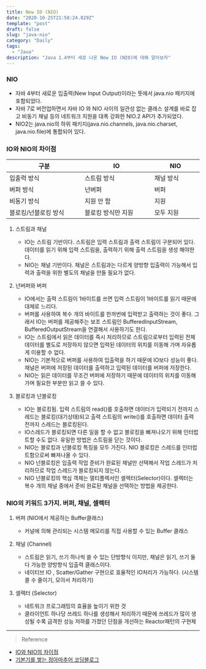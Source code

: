 ```yaml
---
title: New IO (NIO)
date: "2020-10-25T21:58:24.829Z"
template: "post"
draft: false
slug: "java-nio"
category: "Daily"
tags:
  - "Java"
description: "Java 1.4부터 새로 나온 New IO (NIO)에 대해 알아보자"
---
```


### NIO 
- 자바 4부터 새로운 입출력(New Input Output)이라는 뜻에서 java.nio 패키지에 포함되었다.
- 자바 7로 버전업하면서 자바 IO 와 NIO 사이의 일관성 없는 클래스 설계를 바로 잡고 비동기 채널 등의 네트워크 지원을 대폭 강화한 NIO.2 API가 추가되었다.
- NIO2는 java.nio의 하위 패키지(java.nio.channels, java.nio.charset, java.nio.file)에 통합되어 있다.


### IO와 NIO의 차이점
|구분|IO|NIO|
|---|---|---|
|입출력 방식|스트림 방식|채널 방식|
|버퍼 방식|넌버퍼|버퍼|
|비동기 방식|지원 안 함|지원| 
|블로킹/넌블로킹 방식　 　 　 |블로킹 방식만 지원　 　 　 |모두 지원　 　 　 |


1. 스트림과 채널
    - IO는 스트림 기반이다. 스트림은 입력 스트림과 출력 스트림이 구분되어 있다. 데이터를 읽기 위해 입력 스트림을, 출력하기 위해 출력 스트림을 생성 해야한다.
    - NIO는 채널 기반이다. 채널은 스트림과는 다르게 양방향 입출력이 가능해서 입력과 출력을 위한 별도의 채널을 만들 필요가 없다.

2. 넌버퍼와 버퍼
    - IO에서는 출력 스트림이 1바이트를 쓰면 입력 스트림이 1바이트를 읽기 때문에 대체로 느리다.
    - 버퍼를 사용하여 복수 개의 바이트를 한꺼번에 입력받고 출력하는 것이 좋다. 그래서 IO는 버퍼를 제공해주는 보조 스트림인 BufferedInputStream, BufferedOutputStream을 연결해서 사용하기도 한다.
    - IO는 스트림에서 읽은 데이터를 즉시 처리하므로 스트림으로부터 입력된 전체 데이터를 별도로 저장하지 않으면 입력된 데이터의 위치를 이동해 가며 자유롭게 이용할 수 없다.
    - NIO는 기본적으로 버퍼를 사용하여 입출력을 하기 때문에 IO보다 성능이 좋다. 채널은 버퍼에 저장된 데이터를 출력하고 입력된 데이터를 버퍼에 저장한다.
    - NIO는 읽은 데이터를 무조건 버퍼에 저장하기 때문에 데이터의 위치를 이동해 가며 필요한 부분만 읽고 쓸 수 있다.

3. 블로킹과 넌블로킹
    - IO는 블로킹됨. 입력 스트림의 read()를 호출하면 데이터가 입력되기 전까지 스레드는 블로킹(대기상태)되고 출력 스트림의 write()를 호출하면 데이터 출력 전까지 스레드는 블로킹된다.
    - IO스레드가 블로킹되면 다른 일을 할 수 없고 블로킹을 빠져나오기 위해 인터럽트할 수도 없다. 유일한 방법은 스트림을 닫는 것이다.
    - NIO는 블로킹과 넌블로킹 특징을 모두 가진다. NIO 블로킹은 스레드를 인터럽트함으로써 빠져나올 수 있다.
    - NIO 넌블로킹은 입출력 작업 준비가 완료된 채널만 선택해서 작업 스레드가 처리하므로 작업 스레드가 블로킹되지 않는다.
    - NIO 넌블로킹의 핵심 객체는 멀티플렉서인 셀렉터(Selector)이다. 셀렉터는 복수 개의 채널 중에서 준비 완료된 채널을 선택하는 방법을 제공한다.


### NIO의 키워드 3가지. 버퍼, 채널, 셀렉터
1. 버퍼 (NIO에서 제공하는 Buffer클래스)
    - 커널에 의해 관리되는 시스템 메모리를 직접 사용할 수 있는 Buffer 클래스

2. 채널 (Channel)
    - 스트림은 읽기, 쓰기 하나씩 쓸 수 있는 단방향식 이지만, 채널은 읽기, 쓰기 둘 다 가능한 양방향식 입출력 클래스이다.
    - 네이티브 IO , Scatter/Gather 구현으로 효율적인 IO처리가 가능하다. (시스템 콜 수 줄이기, 모아서 처리하기)

3. 셀렉터 (Selector)
    - 네트워크 프로그래밍의 효율을 높이기 위한 것
    - 클라이언트 하나당 쓰레드 하나를 생성해서 처리하기 때문에 쓰레드가 많이 생성될 수록 급격한 성능 저하를 가졌던 단점을 개선하는 Reactor패턴의 구현체



<hr>

> Reference
- [IO와 NIO의 차이점](https://m.blog.naver.com/PostView.nhn?blogId=rain483&logNo=220636709530&proxyReferer=https:%2F%2Fwww.google.com%2F)
- [기본기를 쌓는 정아마추어 코딩블로그](https://jeong-pro.tistory.com/145)

